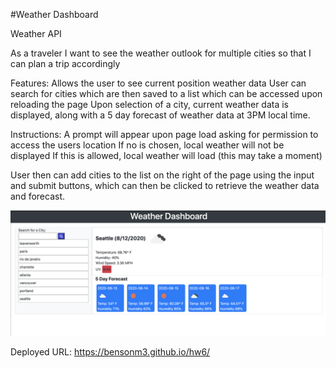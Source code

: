 #Weather Dashboard

Weather API

As a traveler
I want to see the weather outlook for multiple cities
so that I can plan a trip accordingly


Features:
Allows the user to see current position weather data
User can search for cities which are then saved to a list which can be accessed upon 
reloading the page
Upon selection of a city, current weather data is displayed, along with a 5 day forecast
of weather data at 3PM local time.


Instructions:
A prompt will appear upon page load asking for permission to access the users location
	If no is chosen, local weather will not be displayed
	If this is allowed, local weather will load (this may take a moment)
	
User then can add cities to the list on the right of the page using the input and submit
buttons, which can then be clicked to retrieve the weather data and forecast.


![alt text](https://github.com/Bensonm3/Weather-Dashboard/blob/master/Screen%20Shot%202020-08-12%20at%205.08.32%20PM.png)

Deployed URL:
https://bensonm3.github.io/hw6/

